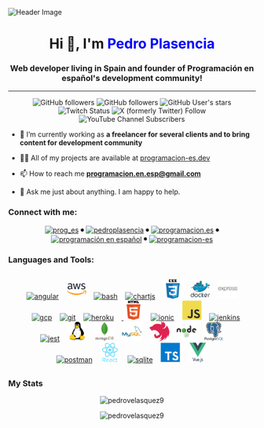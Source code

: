 ![Header Image](https://programacion-es.dev/programacion%20en%20espa%C3%B1ol.webp)

<h1 align="center">Hi 👋, I'm <span style="color: blue">Pedro Plasencia</span></h1>
<h3 align="center">Web developer living in Spain and founder of Programación en español's development community!</h3>

<hr>
<div align="center">

![GitHub followers](https://komarev.com/ghpvc/?username=pedrovelasquez9&label=Profile%20views&color=0e75b6&style=flat)
![GitHub followers](https://img.shields.io/github/followers/pedrovelasquez9)
![GitHub User's stars](https://img.shields.io/github/stars/pedrovelasquez9)
![Twitch Status](https://img.shields.io/twitch/status/programacion_es)
![X (formerly Twitter) Follow](https://img.shields.io/twitter/follow/program_es)
![YouTube Channel Subscribers](https://img.shields.io/youtube/channel/subscribers/UCNliuGyPizt7uNcdCrUoduQ)

</div>

- 🔭 I’m currently working as **a freelancer for several clients and to bring content for development community**

- 👨‍💻 All of my projects are available at [programacion-es.dev](https://programacion-es.dev)

- 📫 How to reach me **programacion.en.esp@gmail.com**

- 💬 Ask me just about anything. I am happy to help.

<h3 align="left">Connect with me:</h3>

<p align="center" >
<a href="https://twitter.com/progam_es" target="blank"><img align="center" src="https://raw.githubusercontent.com/rahuldkjain/github-profile-readme-generator/master/src/images/icons/Social/twitter.svg" alt="prog_es" height="30" width="40" /></a>
⏺
<a href="https://linkedin.com/in/pedroplasencia" target="blank"><img align="center" src="https://raw.githubusercontent.com/rahuldkjain/github-profile-readme-generator/master/src/images/icons/Social/linked-in-alt.svg" alt="pedroplasencia" height="30" width="40" /></a>
⏺
<a href="https://instagram.com/programacion.es" target="blank"><img align="center" src="https://raw.githubusercontent.com/rahuldkjain/github-profile-readme-generator/master/src/images/icons/Social/instagram.svg" alt="programacion.es" height="30" width="40" /></a>
⏺
<a href="https://www.youtube.com/c/programación en español" target="blank"><img align="center" src="https://raw.githubusercontent.com/rahuldkjain/github-profile-readme-generator/master/src/images/icons/Social/youtube.svg" alt="programación en español" height="30" width="40" /></a>
⏺
<a href="https://discord.gg/programacion-es" target="blank"><img align="center" src="https://raw.githubusercontent.com/rahuldkjain/github-profile-readme-generator/master/src/images/icons/Social/discord.svg" alt="programacion-es" height="30" width="40" /></a>
</p>

<h3 align="left">Languages and Tools:</h3>
<p align="center" style="margin: 30px">
<a href="https://angular.io" target="_blank" rel="noreferrer"><img src="https://angular.io/assets/images/logos/angular/angular.svg" alt="angular" width="40" height="40" /></a>&nbsp;&nbsp;&nbsp;&nbsp<a href="https://aws.amazon.com" target="_blank" rel="noreferrer"><img src="https://raw.githubusercontent.com/devicons/devicon/master/icons/amazonwebservices/amazonwebservices-original-wordmark.svg" alt="aws" width="40" height="40" /></a>&nbsp;&nbsp;&nbsp;&nbsp<a href="https://www.gnu.org/software/bash/" target="_blank" rel="noreferrer"><img src="https://www.vectorlogo.zone/logos/gnu_bash/gnu_bash-icon.svg" alt="bash" width="40" height="40" /></a>&nbsp;&nbsp;&nbsp;&nbsp<a href="https://www.chartjs.org" target="_blank" rel="noreferrer"><img src="https://www.chartjs.org/media/logo-title.svg" alt="chartjs" width="40" height="40" /></a>&nbsp;&nbsp;&nbsp;&nbsp<a href="https://www.w3schools.com/css/" target="_blank" rel="noreferrer"><img src="https://raw.githubusercontent.com/devicons/devicon/master/icons/css3/css3-original-wordmark.svg" alt="css3" width="40" height="40" /></a>&nbsp;&nbsp;&nbsp;&nbsp<a href="https://www.docker.com/" target="_blank" rel="noreferrer"><img src="https://raw.githubusercontent.com/devicons/devicon/master/icons/docker/docker-original-wordmark.svg" alt="docker" width="40" height="40" /></a>&nbsp;&nbsp;&nbsp;&nbsp<a href="https://expressjs.com" target="_blank" rel="noreferrer"><img src="https://raw.githubusercontent.com/devicons/devicon/master/icons/express/express-original-wordmark.svg" alt="express" width="40" height="40" /></a>&nbsp;&nbsp;&nbsp;&nbsp<a href="https://cloud.google.com" target="_blank" rel="noreferrer"><img src="https://www.vectorlogo.zone/logos/google_cloud/google_cloud-icon.svg" alt="gcp" width="40" height="40" /></a>&nbsp;&nbsp;&nbsp;&nbsp<a href="https://git-scm.com/" target="_blank" rel="noreferrer"><img src="https://www.vectorlogo.zone/logos/git-scm/git-scm-icon.svg" alt="git" width="40" height="40" /></a>&nbsp;&nbsp;&nbsp;&nbsp<a href="https://heroku.com" target="_blank" rel="noreferrer"><img src="https://www.vectorlogo.zone/logos/heroku/heroku-icon.svg" alt="heroku" width="40" height="40" /></a>&nbsp;&nbsp;&nbsp;&nbsp<a href="https://www.w3.org/html/" target="_blank" rel="noreferrer"> <img src="https://raw.githubusercontent.com/devicons/devicon/master/icons/html5/html5-original-wordmark.svg" alt="html5" width="40" height="40" /></a>&nbsp;&nbsp;&nbsp;&nbsp<a href="https://ionicframework.com" target="_blank" rel="noreferrer"><img src="https://upload.wikimedia.org/wikipedia/commons/d/d1/Ionic_Logo.svg" alt="ionic" width="40" height="40" /></a>&nbsp;&nbsp;&nbsp;&nbsp<a href="https://developer.mozilla.org/en-US/docs/Web/JavaScript" target="_blank" rel="noreferrer"><img src="https://raw.githubusercontent.com/devicons/devicon/master/icons/javascript/javascript-original.svg" alt="javascript" width="40" height="40" /></a>&nbsp;&nbsp;&nbsp;&nbsp<a href="https://www.jenkins.io" target="_blank" rel="noreferrer"><img src="https://www.vectorlogo.zone/logos/jenkins/jenkins-icon.svg" alt="jenkins" width="40" height="40" /></a>&nbsp;&nbsp;&nbsp;&nbsp<a href="https://jestjs.io" target="_blank" rel="noreferrer"><img src="https://www.vectorlogo.zone/logos/jestjsio/jestjsio-icon.svg" alt="jest" width="40" height="40" /></a>&nbsp;&nbsp;&nbsp;&nbsp<a href="https://www.linux.org/" target="_blank" rel="noreferrer"><img src="https://raw.githubusercontent.com/devicons/devicon/master/icons/linux/linux-original.svg" alt="linux" width="40" height="40" /></a>&nbsp;&nbsp;&nbsp;&nbsp<a href="https://www.mongodb.com/" target="_blank" rel="noreferrer"><img src="https://raw.githubusercontent.com/devicons/devicon/master/icons/mongodb/mongodb-original-wordmark.svg" alt="mongodb" width="40" height="40" /></a>&nbsp;&nbsp;&nbsp;&nbsp<a href="https://www.mysql.com/" target="_blank" rel="noreferrer"><img src="https://raw.githubusercontent.com/devicons/devicon/master/icons/mysql/mysql-original-wordmark.svg" alt="mysql" width="40" height="40" /></a>&nbsp;&nbsp;&nbsp;&nbsp<a href="https://nestjs.com/" target="_blank" rel="noreferrer"><img src="https://raw.githubusercontent.com/devicons/devicon/master/icons/nestjs/nestjs-original.svg" alt="nestjs" width="40" height="40" /></a>&nbsp;&nbsp;&nbsp;&nbsp<a href="https://nodejs.org" target="_blank" rel="noreferrer"><img src="https://raw.githubusercontent.com/devicons/devicon/master/icons/nodejs/nodejs-original-wordmark.svg" alt="nodejs" width="40" height="40" /></a>&nbsp;&nbsp;&nbsp;&nbsp<a href="https://www.postgresql.org" target="_blank" rel="noreferrer"><img src="https://raw.githubusercontent.com/devicons/devicon/master/icons/postgresql/postgresql-original-wordmark.svg" alt="postgresql" width="40" height="40" /></a>&nbsp;&nbsp;&nbsp;&nbsp<a href="https://postman.com" target="_blank" rel="noreferrer"><img src="https://www.vectorlogo.zone/logos/getpostman/getpostman-icon.svg" alt="postman" width="40" height="40" /></a>&nbsp;&nbsp;&nbsp;&nbsp<a href="https://reactjs.org/" target="_blank" rel="noreferrer"><img src="https://raw.githubusercontent.com/devicons/devicon/master/icons/react/react-original-wordmark.svg" alt="react" width="40" height="40" /></a>&nbsp;&nbsp;&nbsp;&nbsp<a href="https://www.sqlite.org/" target="_blank" rel="noreferrer"><img src="https://www.vectorlogo.zone/logos/sqlite/sqlite-icon.svg" alt="sqlite" width="40" height="40" /></a>&nbsp;&nbsp;&nbsp;&nbsp<a href="https://www.typescriptlang.org/" target="_blank" rel="noreferrer"><img src="https://raw.githubusercontent.com/devicons/devicon/master/icons/typescript/typescript-original.svg" alt="typescript" width="40" height="40" /></a>&nbsp;&nbsp;&nbsp;&nbsp<a href="https://vuejs.org/" target="_blank" rel="noreferrer"><img src="https://raw.githubusercontent.com/devicons/devicon/master/icons/vuejs/vuejs-original-wordmark.svg" alt="vuejs" width="40" height="40" /></a>
</p>

<h3>My Stats</h3>

<p align="center">
<img src="https://github-readme-stats.vercel.app/api/top-langs?username=pedrovelasquez9&show_icons=true&locale=en&layout=compact&theme=react" alt="pedrovelasquez9" />
</p>

<p align="center">
<img src="https://github-readme-stats.vercel.app/api?username=pedrovelasquez9&show_icons=true&theme=react" alt="pedrovelasquez9" />
</p>
